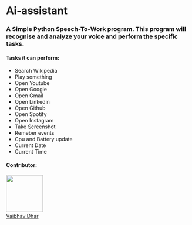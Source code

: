# Ai-assistant
### A Simple Python Speech-To-Work program. This program will recognise and analyze your voice and perform the specific tasks.

#### Tasks it can perform:
- Search Wikipedia
- Play something
- Open Youtube
- Open Google
- Open Gmail
- Open Linkedin
- Open Github
- Open Spotify
- Open Instagram
- Take Screenshot
- Remeber events
- Cpu and Battery update
- Current Date
- Current Time

#### Contributor:
<img src="https://avatars.githubusercontent.com/u/73923750?v=4" height="100px" width="100px"><a href="https://github.com/Vaibhav-Dhar"><br>Vaibhav Dhar</a></img>
